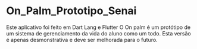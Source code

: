 # On_Palm_Prototipo_Senai

Este aplicativo foi feito em Dart Lang e Flutter
O On palm é um protótipo de um sistema de gerenciamento da vida do aluno como um todo. Esta versão é apenas desmonstrativa e deve ser melhorada para o futuro. 
